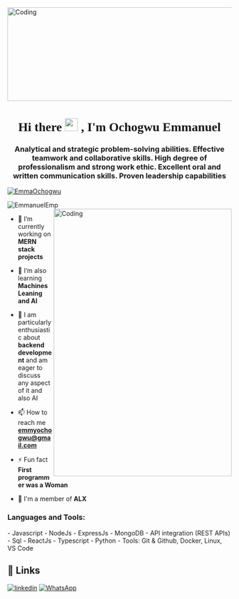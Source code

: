 <img align="center" alt="Coding" width="900" height="210" src="https://user-images.githubusercontent.com/87908445/235131049-84bef981-cb33-4c62-af7f-3ad90e67381e.gif">
<!-- ![]((https://user-images.githubusercontent.com/87908445/235133190-eccc2d65-f3ee-40ff-bc93-c445459a5559.gif) -->



<h1 style="font-family:script;" align="center"> Hi there <img src="https://github.com/TheDudeThatCode/TheDudeThatCode/blob/master/Assets/Hi.gif" width="29px">
, I'm Ochogwu Emmanuel</h1>
<h3 align="center">Analytical and strategic problem-solving abilities. Effective teamwork and collaborative skills. High degree of professionalism and strong work ethic. Excellent oral and written communication skills. Proven leadership capabilities</h3>

<p align="left"> <a href="https://twitter.com/EmmaOchogwu" target="blank"><img src="https://img.shields.io/twitter/follow/EmmaOchogwu?logo=twitter&style=for-the-badge" alt="EmmaOchogwu" /></a> </p>

<p align="left"> <img src="https://komarev.com/ghpvc/?username=EmmanuelEmp&label=Profile%20views&color=0e75b6&style=flat" alt="EmmanuelEmp" />
 <img align= "right" alt="Coding" width="400" height="600" src="https://camo.githubusercontent.com/5ddf73ad3a205111cf8c686f687fc216c2946a75005718c8da5b837ad9de78c9/68747470733a2f2f7468756d62732e6766796361742e636f6d2f4576696c4e657874446576696c666973682d736d616c6c2e676966">


- 🔭 I’m currently working on **MERN stack projects**

- 🌱 I’m also learning **Machines Leaning and AI**

- 💬 I am particularly enthusiastic about **backend development** and am eager to discuss any aspect of it and also AI

- 📫 How to reach me **emmyochogwu@gmail.com**

- ⚡ Fun fact **First programmer was a Woman**

- 🔭 I'm a member of **ALX**

<h3 align="left">Languages and Tools:</h3>
- Javascript
- NodeJs
- ExpressJs
- MongoDB
- API integration (REST APIs)
- Sql
- ReactJs
- Typescript
- Python
- Tools: Git & Github, Docker, Linux, VS Code

 <br>
 
 ## 🔗 Links
[![linkedin](https://img.shields.io/badge/linkedin-0A66C2?style=for-the-badge&logo=linkedin&logoColor=white)](https://www.linkedin.com/in/ochogwu-emmanuel)
[![WhatsApp](https://img.shields.io/badge/WhatsApp-25D366?style=for-the-badge&logo=whatsapp&logoColor=white)](https://wa.me/+2348163432307)

 
 
<!---
EmmanuelEmp/EmmanuelEmp is a ✨ special ✨ repository because its `README.md` (this file) appears on your GitHub profile.
You can click the Preview link to take a look at your changes.

